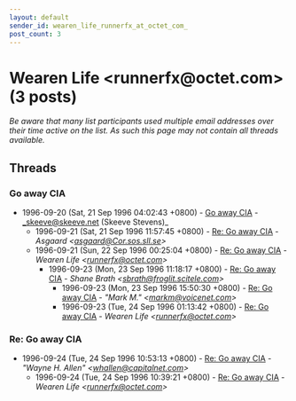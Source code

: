```yaml
---
layout: default
sender_id: wearen_life_runnerfx_at_octet_com_
post_count: 3
---
```


# Wearen Life <runnerfx<span>@</span>octet.com> (3 posts)

_Be aware that many list participants used multiple email addresses over their time active on the list. As such this page may not contain all threads available._

## Threads

### Go away CIA
+ 1996-09-20 (Sat, 21 Sep 1996 04:02:43 +0800) - [Go away CIA](/archive/1996/09/87d45547215eb287b3f4fd3cf39bc2f907be1718479f9a44cab1a46f5b63185d) - _skeeve@skeeve.net (Skeeve Stevens)_
  + 1996-09-21 (Sat, 21 Sep 1996 11:57:45 +0800) - [Re: Go away CIA](/archive/1996/09/550e9ee686094dd35e49760b79cee9cf59f391c8ee38031aa2b084c72dc3bfe0) - _Asgaard \<asgaard@Cor.sos.sll.se\>_
  + 1996-09-21 (Sun, 22 Sep 1996 00:25:04 +0800) - [Re: Go away CIA](/archive/1996/09/c2c243f7bf7cd8524296d29de4867dbf2516567956e55134845289a65e1e5975) - _Wearen Life \<runnerfx@octet.com\>_
    + 1996-09-23 (Mon, 23 Sep 1996 11:18:17 +0800) - [Re: Go away CIA](/archive/1996/09/ef9913995da3b262ccec3d9c8b5dd1083e9fff727eacfe54287e876cb7918cf7) - _Shane Brath \<sbrath@froglit.scitele.com\>_
      + 1996-09-23 (Mon, 23 Sep 1996 15:50:30 +0800) - [Re: Go away CIA](/archive/1996/09/52e1014763ea2cdf498e2fca7ba570b9add1ff74a8580cb9599ee4805a7a67b6) - _"Mark M." \<markm@voicenet.com\>_
      + 1996-09-23 (Tue, 24 Sep 1996 01:13:42 +0800) - [Re: Go away CIA](/archive/1996/09/d745951a9f347f953c5d88bd37cf9f4d66b712793da89930eecdfdf90bb53893) - _Wearen Life \<runnerfx@octet.com\>_

### Re: Go away CIA
+ 1996-09-24 (Tue, 24 Sep 1996 10:53:13 +0800) - [Re: Go away CIA](/archive/1996/09/a873e4fabcbc30fb4d3b286856c0af6fb955c1a9ef19089b6ca900916f8a4bbe) - _"Wayne H. Allen" \<whallen@capitalnet.com\>_
  + 1996-09-24 (Tue, 24 Sep 1996 10:39:21 +0800) - [Re: Go away CIA](/archive/1996/09/3c0cee333aae97fef91777f53235a469143ca4a06df7578a33190e898eda4336) - _Wearen Life \<runnerfx@octet.com\>_

